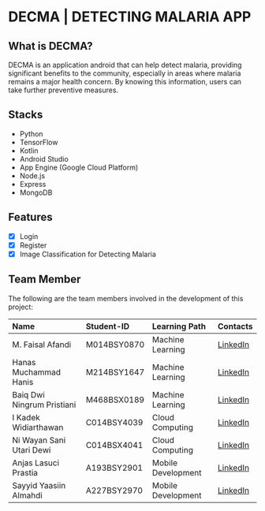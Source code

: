 # DECMA | DETECTING MALARIA APP

## What is DECMA?

DECMA is an application android that can help  detect malaria, providing significant benefits to the community, especially in areas where malaria remains a major health concern. By knowing this information, users can take further preventive measures.

## Stacks

- Python
- TensorFlow
- Kotlin
- Android Studio
- App Engine (Google Cloud Platform)
- Node.js
- Express
- MongoDB

## Features

- [x] Login
- [x] Register
- [x] Image Classification for Detecting Malaria

## Team Member

The following are the team members involved in the development of this project:

| Name                                    | Student-ID  | Learning Path      | Contacts                                                                                                                  |
| :-------------------------------------- | :---------- | :----------------- | :------------------------------------------------------------------------------------------------------------------------ |
| M. Faisal Afandi                        | M014BSY0870 | Machine Learning   | [LinkedIn](https://www.linkedin.com/in/mfaisalafandi/)                                                                       |
| Hanas Muchammad Hanis                   | M214BSY1647 | Machine Learning   | [LinkedIn](https://www.linkedin.com/in/hanasmuchammadhanis/)                                            |
| Baiq Dwi Ningrum Pristiani              | M468BSX0189 | Machine Learning   | [LinkedIn](https://www.linkedin.com/in/baiqdwiningrum/)                                                            |
| I Kadek Widiarthawan                    | C014BSY4039 | Cloud Computing    | [LinkedIn](https://www.linkedin.com/in/i-kadek-widiarthawan-822bb3280/)                                                            |
| Ni Wayan Sani Utari Dewi                | C014BSX4041 | Cloud Computing    | [LinkedIn](https://www.linkedin.com/in//)                                                                       |
| Anjas Lasuci Prastia                    | A193BSY2901 | Mobile Development | [LinkedIn](https://www.linkedin.com/in/anjas-lasuci-prastia-a762a8240/)                                                                          |
| Sayyid Yaasiin Almahdi                  | A227BSY2970 | Mobile Development | [LinkedIn](https://www.linkedin.com/in//)                                                           |

